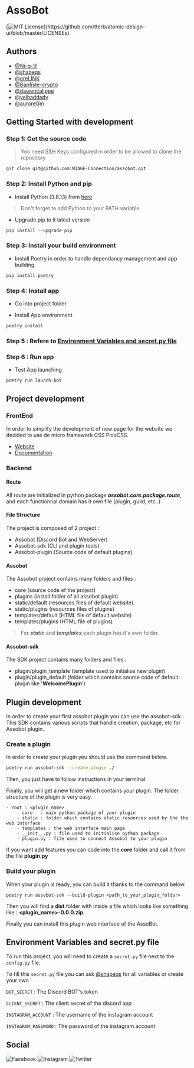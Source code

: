 # AssoBot

[![MIT License](https://img.shields.io/apm/l/atomic-design-ui.svg?)](https://github.com/tterb/atomic-design-ui/blob/master/LICENSEs)


## Authors

- [@Ni-g-3l](https://www.github.com/Ni-g-3l)
- [@shapeqs](https://www.github.com/shapeqs)
- [@oreLINK](https://www.github.com/oreLINK)
- [@Baptiste-crypto](https://www.github.com/Baptiste-crypto)
- [@dawencalippe](https://www.github.com/dawencalippe)
- [@yelhaddady](https://www.github.com/yelhaddady)
- [@auroreGm](https://www.github.com/auroreGm)


## Getting Started with development

### Step 1: Get the source code

> You need SSH Keys configured in order to be allowed to clone the repository

```bash
git clone git@github.com:MIAGE-Connection/assobot.git
```

### Step 2: Install Python and pip 

* Install Python (3.8.13) from [here](https://www.python.org/downloads/release/python-3813/)

> Don't forget to add Python to your PATH variable.

* Upgrade pip to it latest version 

```powershell
pip install --upgrade pip
```

### Step 3: Install your build environment

* Install Poetry in order to handle dependancy management and app building.

```powershell
pip install poetry
```

### Step 4: Install app

* Go into project folder

* Install App environment 

```powershell
poetry install
```

### Step 5 : Refere to [Environment Variables and secret.py file](#environment-variables-and-secret.py-file)

### Step 6 : Run app

* Test App launching

```python
poetry run launch-bot
```



## Project development

### FrontEnd

In order to simplify the development of new page for the website we decided to use de micro framework CSS PicoCSS. 

* [Website](https://picocss.com)
* [Documentation](https://picocss.com/docs/)

### Backend

#### Route 

All route are initialized in python package ***assobot.core.package.route***, and each functionnal domain has it own file (plugin, guild, etc..)

#### File Structure

The project is composed of 2 project :

- Assobot (Discord Bot and WebServer)
- Assobot-sdk (CLI and plugin tools)
- Assobot-plugin (Source code of default plugins)

#### Assobot

The Assobot project contains many folders and files :
- core (source code of the project)
- plugins (install folder of all assobot plugin)
- static/default (resources files of default website)
- static/plugins (resources files of plugins)
- templates/default (HTML file of default website)
- templates/plugins (HTML file of plugins)

> For ***static*** and ***templates*** each plugin has it's own folder.

#### Assobot-sdk

The SDK project contains many folders and files :
- plugin/plugin_template (template used to initialise new plugin)
- plugin/plugin_default (folder which contains source code of default plugin like '**WelcomePlugin**')

## Plugin development

In order to create your first assobot plugin you can use the assobot-sdk. This SDK contains various scripts that handle creation, package, etc for Assobot plugin.

### Create a plugin

In order to create your plugin you should use the command below.

```bash
poetry run assobot-sdk --create-plugin ./
```

Then, you just have to follow instructions in your terminal. 

Finally, you will get a new folder which contains your plugin. The folder structure of the plugin is very easy. 

```
- root : <plugin_name>
    - core   : main python package of your plugin
    - static : folder which contains static resources used by the the web interface
    - templates : the web interface main page
    - __init__.py : file used to initialise python package
    - plugin.py : file used to connect Assobot to your plugin
```

If you want add features you can code into the **core** folder and call it from the file **plugin.py**

### Build your plugin

When your plugin is ready, you can build it thanks to the command below.

```
poetry run assobot-sdk --build-plugin <path_to_your_plugin_folder>
```
Then you will find a **dist** folder with inside a file which looks like something like : **<plugin_name>-0.0.0.zip**. 

Finally you can install this plugin web interface of the AssoBot.


## Environment Variables and secret.py file

To run this project, you will need to create a ```secret.py``` file next to the ```config.py``` file.

To fill this ```secret.py``` file you can ask [@shapeqs](https://www.github.com/shapeqs) for all variables or create your own :

`BOT_SECRET` : The Discord BOT's token

`CLIENT_SECRET` : The client secret of the discord app

`INSTAGRAM_ACCOUNT` : The username of the instagram account

`INSTAGRAM_PASSWORD` : The password of the instagram account

## Social

![Facebook](https://img.shields.io/twitter/url?color=232374E1&label=Facebook&logo=Facebook&logoColor=%232374E1&style=for-the-badge&url=https%3A%2F%2Fwww.facebook.com%2Fmiageconnection%2F)
![Instagram](https://img.shields.io/twitter/url?color=232374E1&label=Instagram&logo=instagram&style=for-the-badge&url=https%3A%2F%2Fwww.instagram.com%2Fmiageconnection)
![Twitter](https://img.shields.io/twitter/url?color=232374E1&label=Twitter&logo=twitter&style=for-the-badge&url=https%3A%2F%2Ftwitter.com%2Fmiageconnection)